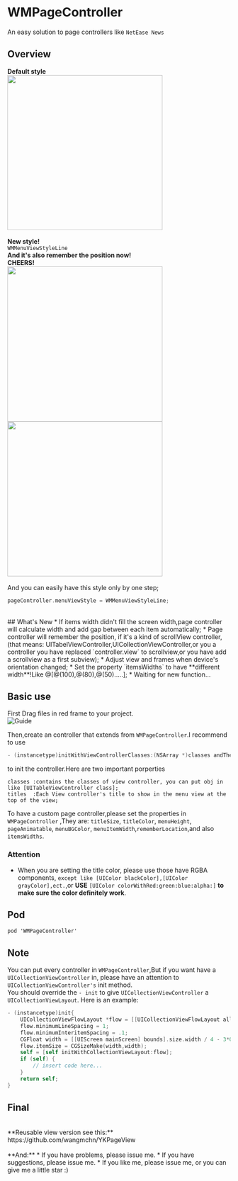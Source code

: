 # WMPageController
An easy solution to page controllers like `NetEase News`
## Overview
**Default style** <br>
<img height="350" src="https://github.com/wangmchn/WMPageController/blob/master/WMPageControllerDemo/WMPageController/ScreenShot/ScreenShot.gif" />
<br>
<br>
**New style!**<br>
`WMMenuViewStyleLine` <br>
**And it's also remember the position now!**<br>
**CHEERS!** <br>
<img height="350" src="https://github.com/wangmchn/WMPageController/blob/master/WMPageControllerDemo/WMPageController/ScreenShot/ScreenShot4.gif" />               <img height="350" src="https://github.com/wangmchn/WMPageController/blob/master/WMPageControllerDemo/WMPageController/ScreenShot/ScreenShot3.gif" />
<br>
<br>
And you can easily have this style only by one step;
```objective-c
pageController.menuViewStyle = WMMenuViewStyleLine;
```
<br>
## What's New
* If items width didn't fill the screen width,page controller will calculate width and add gap between each item automatically;
* Page controller will remember the position, if it's a kind of scrollView controller,(that means: UITabelViewController,UICollectionViewController,or you a controller you have replaced `controller.view` to scrollview,or you have add a scrollview as a first subview);
* Adjust view and frames when device's orientation changed;
* Set the property `itemsWidths` to have **different width**!Like @[@(100),@(80),@(50).....];
* Waiting for new function...


## Basic use

First Drag files in red frame to your project.<br>
![Guide](https://github.com/wangmchn/WMPageController/blob/master/WMPageControllerDemo/WMPageController/ScreenShot/guide1.png)

Then,create an controller that extends from `WMPageController`.I recommend to use<br>
```objective-c
- (instancetype)initWithViewControllerClasses:(NSArray *)classes andTheirTitles:(NSArray *)titles;
```
to init the controller.Here are two important porperties<br>

    classes :contains the classes of view controller, you can put obj in like [UITableViewController class];
    titles  :Each View controller's title to show in the menu view at the top of the view;

To have a custom page controller,please set the properties in `WMPageController` ,They are: `titleSize`, `titleColor`, `menuHeight`, `pageAnimatable`, `menuBGColor`, `menuItemWidth`,`rememberLocation`,and also `itemsWidths`.<br>

### Attention
* When you are setting the title color, please use those have RGBA components, `except like [UIColor blackColor],[UIColor grayColor],ect.`,or **USE** `[UIColor colorWithRed:green:blue:alpha:]` **to make sure the color definitely work**.
## Pod
    pod 'WMPageController'

## Note
You can put every controller in `WMPageController`,But if you want have a `UICollectionViewController` in, please have an attention to `UICollectionViewController's` init method.<br>
You should override the `- init` to give `UICollectionViewController` a `UICollectionViewLayout`.
Here is an example:
```objective-c
- (instancetype)init{
    UICollectionViewFlowLayout *flow = [[UICollectionViewFlowLayout alloc] init];
    flow.minimumLineSpacing = 1;
    flow.minimumInteritemSpacing = .1;
    CGFloat width = [[UIScreen mainScreen] bounds].size.width / 4 - 3*0.1;
    flow.itemSize = CGSizeMake(width,width);
    self = [self initWithCollectionViewLayout:flow];
    if (self) {
        // insert code here...
    }
    return self;
}
```
## Final
<br>
**Reusable view version see this:** https://github.com/wangmchn/YKPageView
<br>
<br>
**And:**
* If you have problems, please issue me.
* If you have suggestions, please issue me.
* If you like me, please issue me, or you can give me a little star :)
